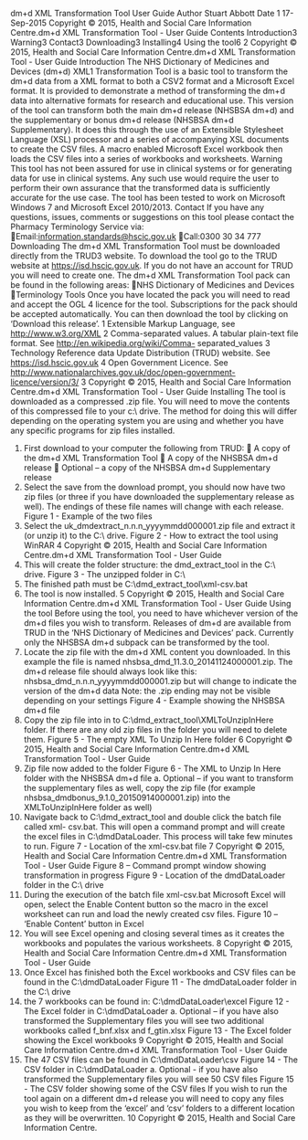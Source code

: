 dm+d XML Transformation Tool
User Guide
Author Stuart Abbott
Date
1
17-Sep-2015
Copyright © 2015, Health and Social Care Information Centre.dm+d XML Transformation Tool - User Guide
Contents
Introduction3
Warning3
Contact3
Downloading3
Installing4
Using the tool6
2
Copyright © 2015, Health and Social Care Information Centre.dm+d XML Transformation Tool - User Guide
Introduction
The NHS Dictionary of Medicines and Devices (dm+d) XML1 Transformation Tool is a basic
tool to transform the dm+d data from a XML format to both a CSV2 format and a Microsoft
Excel format.
It is provided to demonstrate a method of transforming the dm+d data into alternative
formats for research and educational use.
This version of the tool can transform both the main dm+d release (NHSBSA dm+d) and the
supplementary or bonus dm+d release (NHSBSA dm+d Supplementary).
It does this through the use of an Extensible Stylesheet Language (XSL) processor and a
series of accompanying XSL documents to create the CSV files. A macro enabled Microsoft
Excel workbook then loads the CSV files into a series of workbooks and worksheets.
Warning
This tool has not been assured for use in clinical systems or for generating data for use in
clinical systems. Any such use would require the user to perform their own assurance that
the transformed data is sufficiently accurate for the use case.
The tool has been tested to work on Microsoft Windows 7 and Microsoft Excel 2010/2013.
Contact
If you have any questions, issues, comments or suggestions on this tool please contact the
Pharmacy Terminology Service via:
Email:information.standards@hscic.gov.uk
Call:0300 30 34 777
Downloading
The dm+d XML Transformation Tool must be downloaded directly from the TRUD3 website.
To download the tool go to the TRUD website at https://isd.hscic.gov.uk. If you do not have
an account for TRUD you will need to create one.
The dm+d XML Transformation Tool pack can be found in the following areas:
NHS Dictionary of Medicines and Devices
Terminology Tools
Once you have located the pack you will need to read and accept the OGL 4 licence for the
tool. Subscriptions for the pack should be accepted automatically.
You can then download the tool by clicking on ‘Download this release’.
1 Extensible Markup Language, see http://www.w3.org/XML
2 Comma-separated values. A tabular plain-text file format. See http://en.wikipedia.org/wiki/Comma-
separated_values
3 Technology Reference data Update Distribution (TRUD) website. See https://isd.hscic.gov.uk
4 Open Government Licence. See http://www.nationalarchives.gov.uk/doc/open-government-licence/version/3/
3
Copyright © 2015, Health and Social Care Information Centre.dm+d XML Transformation Tool - User Guide
Installing
The tool is downloaded as a compressed .zip file. You will need to move the contents of this
compressed file to your c:\ drive. The method for doing this will differ depending on the
operating system you are using and whether you have any specific programs for zip files
installed.
1. First download to your computer the following from TRUD:
 A copy of the dm+d XML Transformation Tool
 A copy of the NHSBSA dm+d release
 Optional – a copy of the NHSBSA dm+d Supplementary release
2. Select the save from the download prompt, you should now have two zip files (or
three if you have downloaded the supplementary release as well). The endings of
these file names will change with each release.
Figure 1 - Example of the two files
3. Select the uk_dmdextract_n.n.n_yyyymmdd000001.zip file and extract it (or unzip it)
to the C:\ drive.
Figure 2 - How to extract the tool using WinRAR
4
Copyright © 2015, Health and Social Care Information Centre.dm+d XML Transformation Tool - User Guide
4. This will create the folder structure: the dmd_extract_tool in the C:\ drive.
Figure 3 - The unzipped folder in C:\
5. The finished path must be C:\dmd_extract_tool\xml-csv.bat
6. The tool is now installed.
5
Copyright © 2015, Health and Social Care Information Centre.dm+d XML Transformation Tool - User Guide
Using the tool
Before using the tool, you need to have whichever version of the dm+d files you wish to
transform. Releases of dm+d are available from TRUD in the ‘NHS Dictionary of Medicines
and Devices’ pack. Currently only the NHSBSA dm+d subpack can be transformed by the
tool.
1. Locate the zip file with the dm+d XML content you downloaded.
In this example the file is named nhsbsa_dmd_11.3.0_20141124000001.zip.
The dm+d release file should always look like this:
nhsbsa_dmd_n.n.n_yyyymmdd000001.zip but will change to indicate the version of
the dm+d data
Note: the .zip ending may not be visible depending on your settings
Figure 4 - Example showing the NHSBSA dm+d file
2. Copy the zip file into in to C:\dmd_extract_tool\XMLToUnzipInHere folder. If there are
any old zip files in the folder you will need to delete them.
Figure 5 - The empty XML To Unzip In Here folder
6
Copyright © 2015, Health and Social Care Information Centre.dm+d XML Transformation Tool - User Guide
3. Zip file now added to the folder
Figure 6 - The XML to Unzip In Here folder with the NHSBSA dm+d file
a. Optional – if you want to transform the supplementary files as well, copy the zip
file (for example nhsbsa_dmdbonus_9.1.0_20150914000001.zip) into the
XMLToUnzipInHere folder as well)
4. Navigate back to C:\dmd_extract_tool and double click the batch file called xml-
csv.bat.
This will open a command prompt and will create the excel files in C:\dmdDataLoader.
This process will take few minutes to run.
Figure 7 - Location of the xml-csv.bat file
7
Copyright © 2015, Health and Social Care Information Centre.dm+d XML Transformation Tool - User Guide
Figure 8 – Command prompt window showing transformation in progress
Figure 9 - Location of the dmdDataLoader folder in the C:\ drive
5. During the execution of the batch file xml-csv.bat Microsoft Excel will open, select the
Enable Content button so the macro in the excel worksheet can run and load the
newly created csv files.
Figure 10 – ‘Enable Content’ button in Excel
6. You will see Excel opening and closing several times as it creates the workbooks and
populates the various worksheets.
8
Copyright © 2015, Health and Social Care Information Centre.dm+d XML Transformation Tool - User Guide
7. Once Excel has finished both the Excel workbooks and CSV files can be found in the
C:\dmdDataLoader
Figure 11 - The dmdDataLoader folder in the C:\ drive
8. the 7 workbooks can be found in:
C:\dmdDataLoader\excel
Figure 12 - The Excel folder in C:\dmdDataLoader
a. Optional – if you have also transformed the Supplementary files you will see
two additional workbooks called f_bnf.xlsx and f_gtin.xlsx
Figure 13 - The Excel folder showing the Excel workbooks
9
Copyright © 2015, Health and Social Care Information Centre.dm+d XML Transformation Tool - User Guide
9. The 47 CSV files can be found in
C:\dmdDataLoader\csv
Figure 14 - The CSV folder in C:\dmdDataLoader
a. Optional - if you have also transformed the Supplementary files you will see 50
CSV files
Figure 15 - The CSV folder showing some of the CSV files
If you wish to run the tool again on a different dm+d release you will need to copy any files
you wish to keep from the ‘excel’ and ‘csv’ folders to a different location as they will be
overwritten.
10
Copyright © 2015, Health and Social Care Information Centre.
